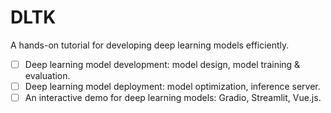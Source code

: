# DLTK
A hands-on tutorial for developing deep learning models efficiently.

- [ ] Deep learning model development: model design, model training & evaluation.
- [ ] Deep learning model deployment: model optimization, inference server.
- [ ] An interactive demo for deep learning models: Gradio, Streamlit, Vue.js.